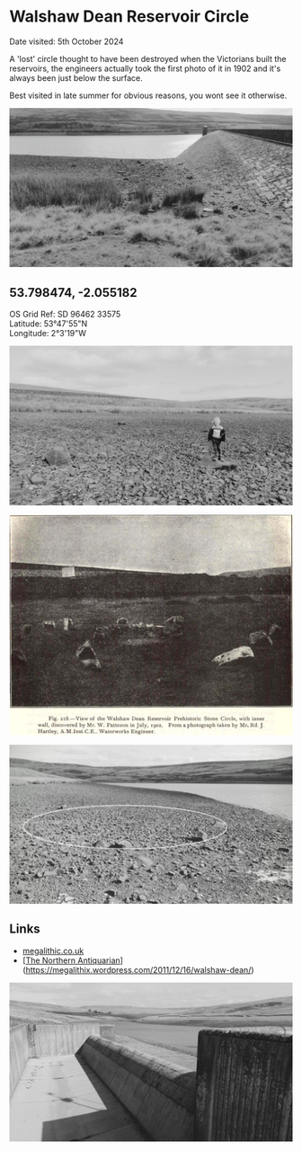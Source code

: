 # Walshaw Dean Reservoir Circle

Date visited: 5th October 2024

A 'lost' circle thought to have been destroyed when the Victorians built the reservoirs, the engineers actually took the first photo of it in 1902 and it's always been just below the surface. 

Best visited in late summer for obvious reasons, you wont see it otherwise.

![The circle is just by the dam of the middle reservoir](images/20241005_walshaw_dean_reservoir_circle_003.jpg)

## 53.798474, -2.055182

OS Grid Ref: SD 96462 33575  
Latitude: 53°47'55"N  
Longitude: 2°3'19"W  

![P for scale. The middle stone from the 1902 photo below is missing](images/20241005_walshaw_dean_reservoir_circle_002.jpg)

![From The Modern Antiquarian (see link below)](images/20241005_walshaw_dean_reservoir_circle_old_photo.jpg)

![A circle overlay showing the original stone circle perimeter](images/20241005_walshaw_dean_reservoir_circle_001.jpg)

## Links
* [megalithic.co.uk](https://www.megalithic.co.uk/article.php?sid=1336)
* [[The Northern Antiquarian](https://megalithix.wordpress.com/ "The Northern Antiquarian")](https://megalithix.wordpress.com/2011/12/16/walshaw-dean/)

![Bonus concrete infrastructure photo](images/20241005_walshaw_dean_reservoir_circle_004.jpg)

